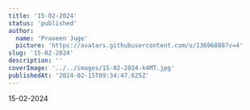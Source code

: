 ```yaml
---
title: '15-02-2024'
status: 'published'
author:
  name: 'Praveen Juge'
  picture: 'https://avatars.githubusercontent.com/u/13696888?v=4'
slug: '15-02-2024'
description: ''
coverImage: '../../images/15-02-2024-k4MT.jpg'
publishedAt: '2024-02-15T09:34:47.625Z'
---
```


15-02-2024